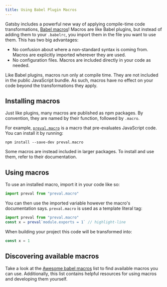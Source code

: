 ```yaml
---
title: Using Babel Plugin Macros
---
```


Gatsby includes a powerful new way of applying compile-time code
transformations,
[Babel macros](https://github.com/kentcdodds/babel-plugin-macros)! Macros are
like Babel plugins, but instead of adding them to your `.babelrc`, you import them in
the file you want to use them. This has two big advantages:

- No confusion about where a non-standard syntax is coming from. Macros are
          explicitly imported wherever they are used.
- No configuration files. Macros are included directly in your code as needed.

Like Babel plugins, macros run only at compile time. They are not included in
the public JavaScript bundle. As such, macros have no effect on your code
beyond the transformations they apply.

## Installing macros

Just like plugins, many macros are published as npm packages. By convention,
they are named by their function, followed by `.macro`.

For example, [`preval.macro`](https://www.npmjs.com/package/preval.macro) is a
macro that pre-evaluates JavaScript code. You can install it by running:

```shell
npm install --save-dev preval.macro
```

Some macros are instead included in larger packages. To install and use them,
refer to their documentation.

## Using macros

To use an installed macro, import it in your code like so:

```javascript
import preval from "preval.macro"
```

You can then use the imported variable however the macro's documentation says.
`preval.macro` is used as a template literal tag:

```javascript
import preval from "preval.macro"
const x = preval`module.exports = 1` // highlight-line
```

When building your project this code will be transformed into:

```javascript
const x = 1
```

## Discovering available macros

Take a look at the
[Awesome babel macros](https://github.com/jgierer12/awesome-babel-macros)
list to find available macros you can use. Additionally, this list contains
helpful resources for using macros and developing them yourself.
